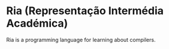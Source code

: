 
Ria (Representação Intermédia Académica)
========================================

Ria is a programming language for learning about compilers.
